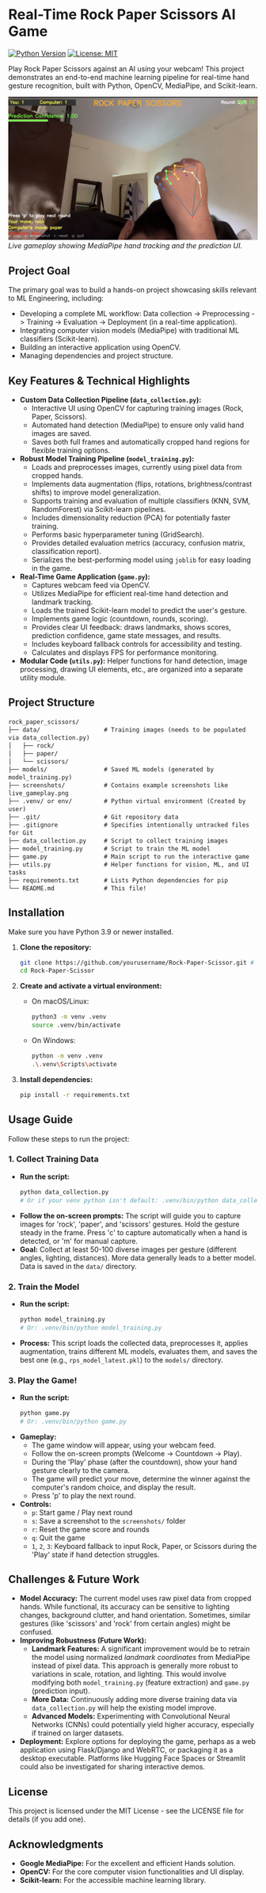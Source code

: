 # Real-Time Rock Paper Scissors AI Game

[![Python Version](https://img.shields.io/badge/python-3.9+-blue.svg)](https://www.python.org/)
[![License: MIT](https://img.shields.io/badge/License-MIT-yellow.svg)](https://opensource.org/licenses/MIT)

Play Rock Paper Scissors against an AI using your webcam! This project demonstrates an end-to-end machine learning pipeline for real-time hand gesture recognition, built with Python, OpenCV, MediaPipe, and Scikit-learn.

![Live Gameplay Screenshot](screenshots/live_gameplay.png)
*Live gameplay showing MediaPipe hand tracking and the prediction UI.*

## Project Goal

The primary goal was to build a hands-on project showcasing skills relevant to ML Engineering, including:
*   Developing a complete ML workflow: Data collection -> Preprocessing -> Training -> Evaluation -> Deployment (in a real-time application).
*   Integrating computer vision models (MediaPipe) with traditional ML classifiers (Scikit-learn).
*   Building an interactive application using OpenCV.
*   Managing dependencies and project structure.

## Key Features & Technical Highlights

*   **Custom Data Collection Pipeline (`data_collection.py`):**
    *   Interactive UI using OpenCV for capturing training images (Rock, Paper, Scissors).
    *   Automated hand detection (MediaPipe) to ensure only valid hand images are saved.
    *   Saves both full frames and automatically cropped hand regions for flexible training options.
*   **Robust Model Training Pipeline (`model_training.py`):**
    *   Loads and preprocesses images, currently using pixel data from cropped hands.
    *   Implements data augmentation (flips, rotations, brightness/contrast shifts) to improve model generalization.
    *   Supports training and evaluation of multiple classifiers (KNN, SVM, RandomForest) via Scikit-learn pipelines.
    *   Includes dimensionality reduction (PCA) for potentially faster training.
    *   Performs basic hyperparameter tuning (GridSearch).
    *   Provides detailed evaluation metrics (accuracy, confusion matrix, classification report).
    *   Serializes the best-performing model using `joblib` for easy loading in the game.
*   **Real-Time Game Application (`game.py`):**
    *   Captures webcam feed via OpenCV.
    *   Utilizes MediaPipe for efficient real-time hand detection and landmark tracking.
    *   Loads the trained Scikit-learn model to predict the user's gesture.
    *   Implements game logic (countdown, rounds, scoring).
    *   Provides clear UI feedback: draws landmarks, shows scores, prediction confidence, game state messages, and results.
    *   Includes keyboard fallback controls for accessibility and testing.
    *   Calculates and displays FPS for performance monitoring.
*   **Modular Code (`utils.py`):** Helper functions for hand detection, image processing, drawing UI elements, etc., are organized into a separate utility module.

## Project Structure

```
rock_paper_scissors/
├── data/                  # Training images (needs to be populated via data_collection.py)
│   ├── rock/
│   ├── paper/
│   └── scissors/
├── models/                # Saved ML models (generated by model_training.py)
├── screenshots/           # Contains example screenshots like live_gameplay.png
├── .venv/ or env/         # Python virtual environment (Created by user)
├── .git/                  # Git repository data
├── .gitignore             # Specifies intentionally untracked files for Git
├── data_collection.py     # Script to collect training images
├── model_training.py      # Script to train the ML model
├── game.py                # Main script to run the interactive game
├── utils.py               # Helper functions for vision, ML, and UI tasks
├── requirements.txt       # Lists Python dependencies for pip
└── README.md              # This file!
```

## Installation

Make sure you have Python 3.9 or newer installed.

1.  **Clone the repository:**
    ```bash
    git clone https://github.com/yourusername/Rock-Paper-Scissor.git # Replace with your repo URL
    cd Rock-Paper-Scissor
    ```

2.  **Create and activate a virtual environment:**
    *   On macOS/Linux:
        ```bash
        python3 -m venv .venv
        source .venv/bin/activate
        ```
    *   On Windows:
        ```bash
        python -m venv .venv
        .\.venv\Scripts\activate
        ```

3.  **Install dependencies:**
    ```bash
    pip install -r requirements.txt
    ```

## Usage Guide

Follow these steps to run the project:

### 1. Collect Training Data

*   **Run the script:**
    ```bash
    python data_collection.py
    # Or if your venv python isn't default: .venv/bin/python data_collection.py
    ```
*   **Follow the on-screen prompts:** The script will guide you to capture images for 'rock', 'paper', and 'scissors' gestures. Hold the gesture steady in the frame. Press 'c' to capture automatically when a hand is detected, or 'm' for manual capture.
*   **Goal:** Collect at least 50-100 diverse images per gesture (different angles, lighting, distances). More data generally leads to a better model. Data is saved in the `data/` directory.

### 2. Train the Model

*   **Run the script:**
    ```bash
    python model_training.py
    # Or: .venv/bin/python model_training.py
    ```
*   **Process:** This script loads the collected data, preprocesses it, applies augmentation, trains different ML models, evaluates them, and saves the best one (e.g., `rps_model_latest.pkl`) to the `models/` directory.

### 3. Play the Game!

*   **Run the script:**
    ```bash
    python game.py
    # Or: .venv/bin/python game.py
    ```
*   **Gameplay:**
    *   The game window will appear, using your webcam feed.
    *   Follow the on-screen prompts (Welcome -> Countdown -> Play).
    *   During the 'Play' phase (after the countdown), show your hand gesture clearly to the camera.
    *   The game will predict your move, determine the winner against the computer's random choice, and display the result.
    *   Press 'p' to play the next round.
*   **Controls:**
    *   `p`: Start game / Play next round
    *   `s`: Save a screenshot to the `screenshots/` folder
    *   `r`: Reset the game score and rounds
    *   `q`: Quit the game
    *   `1`, `2`, `3`: Keyboard fallback to input Rock, Paper, or Scissors during the 'Play' state if hand detection struggles.

## Challenges & Future Work

*   **Model Accuracy:** The current model uses raw pixel data from cropped hands. While functional, its accuracy can be sensitive to lighting changes, background clutter, and hand orientation. Sometimes, similar gestures (like 'scissors' and 'rock' from certain angles) might be confused.
*   **Improving Robustness (Future Work):**
    *   **Landmark Features:** A significant improvement would be to retrain the model using normalized *landmark coordinates* from MediaPipe instead of pixel data. This approach is generally more robust to variations in scale, rotation, and lighting. This would involve modifying both `model_training.py` (feature extraction) and `game.py` (prediction input).
    *   **More Data:** Continuously adding more diverse training data via `data_collection.py` will help the existing model improve.
    *   **Advanced Models:** Experimenting with Convolutional Neural Networks (CNNs) could potentially yield higher accuracy, especially if trained on larger datasets.
*   **Deployment:** Explore options for deploying the game, perhaps as a web application using Flask/Django and WebRTC, or packaging it as a desktop executable. Platforms like Hugging Face Spaces or Streamlit could also be investigated for sharing interactive demos.

## License

This project is licensed under the MIT License - see the LICENSE file for details (if you add one).

## Acknowledgments

*   **Google MediaPipe:** For the excellent and efficient Hands solution.
*   **OpenCV:** For the core computer vision functionalities and UI display.
*   **Scikit-learn:** For the accessible machine learning library.
